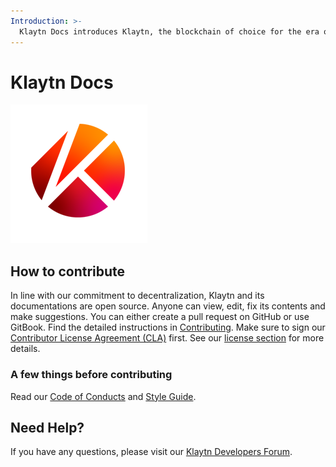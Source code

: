 ```yaml
---
Introduction: >-
  Klaytn Docs introduces Klaytn, the blockchain of choice for the era of web3 with high performance and great user experience. In these documents you will find detailed explanations on Klaytn along with guidelines and instructions on how to use Klaytn and interact with the Klaytn network.
---
```


# Klaytn Docs 

![Klaytn Docs](images/klaytn.png)

## How to contribute <a id="how-to-contribute"></a>

In line with our commitment to decentralization, Klaytn and its documentations are open source. Anyone can view, edit, fix its contents and make suggestions. You can either create a pull request on GitHub or use GitBook. Find the detailed instructions in [Contributing](https://github.com/Krustuniverse-Klaytn-Group/test-klaytn-docs/blob/master/contributing.md). Make sure to sign our [Contributor License Agreement (CLA)](https://cla-assistant.io/klaytn/klaytn) first. See our [license section](https://github.com/Krustuniverse-Klaytn-Group/test-klaytn-docs/wiki#license) for more details.

### A few things before contributing <a id="a-few-things"></a>

Read our [Code of Conducts](https://github.com/Krustuniverse-Klaytn-Group/test-klaytn-docs/blob/master/code-of-conduct.md) and [Style Guide](https://github.com/Krustuniverse-Klaytn-Group/test-klaytn-docs/blob/master/style-guide.md).

## Need Help? <a href="#need-help" id="need-help"></a>

If you have any questions, please visit our [Klaytn Developers Forum](https://forum.klaytn.com/).
